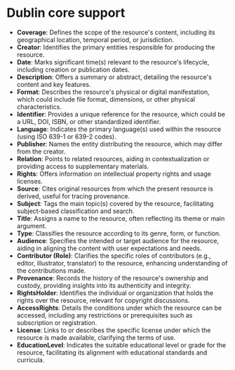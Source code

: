 
# Dublin core support

- **Coverage**: Defines the scope of the resource's content, including its geographical location, temporal period, or jurisdiction.
- **Creator**: Identifies the primary entities responsible for producing the resource.
- **Date**: Marks significant time(s) relevant to the resource's lifecycle, including creation or publication dates.
- **Description**: Offers a summary or abstract, detailing the resource's content and key features.
- **Format**: Describes the resource's physical or digital manifestation, which could include file format, dimensions, or other physical characteristics.
- **Identifier**: Provides a unique reference for the resource, which could be a URL, DOI, ISBN, or other standardized identifier.
- **Language**: Indicates the primary language(s) used within the resource (using ISO 639-1 or 639-2 codes).
- **Publisher**: Names the entity distributing the resource, which may differ from the creator.
- **Relation**: Points to related resources, aiding in contextualization or providing access to supplementary materials.
- **Rights**: Offers information on intellectual property rights and usage licenses.
- **Source**: Cites original resources from which the present resource is derived, useful for tracing provenance.
- **Subject**: Tags the main topic(s) covered by the resource, facilitating subject-based classification and search.
- **Title**: Assigns a name to the resource, often reflecting its theme or main argument.
- **Type**: Classifies the resource according to its genre, form, or function.
- **Audience**: Specifies the intended or target audience for the resource, aiding in aligning the content with user expectations and needs.
- **Contributor (Role)**: Clarifies the specific roles of contributors (e.g., editor, illustrator, translator) to the resource, enhancing understanding of the contributions made.
- **Provenance**: Records the history of the resource's ownership and custody, providing insights into its authenticity and integrity.
- **RightsHolder**: Identifies the individual or organization that holds the rights over the resource, relevant for copyright discussions.
- **AccessRights**: Details the conditions under which the resource can be accessed, including any restrictions or prerequisites such as subscription or registration.
- **License**: Links to or describes the specific license under which the resource is made available, clarifying the terms of use.
- **EducationLevel**: Indicates the suitable educational level or grade for the resource, facilitating its alignment with educational standards and curricula.